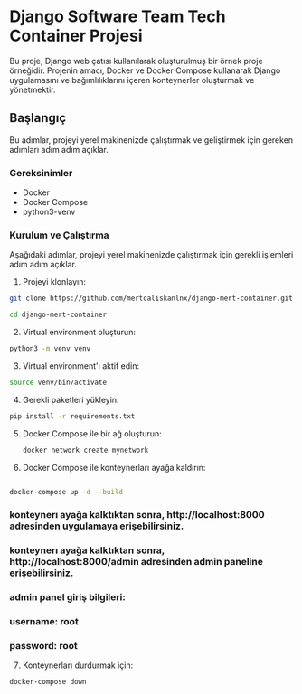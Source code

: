 # Django Software Team Tech Container Projesi

Bu proje, Django web çatısı kullanılarak oluşturulmuş bir örnek proje örneğidir. Projenin amacı, Docker ve Docker Compose kullanarak Django uygulamasını ve bağımlılıklarını içeren konteynerler oluşturmak ve yönetmektir.

## Başlangıç

Bu adımlar, projeyi yerel makinenizde çalıştırmak ve geliştirmek için gereken adımları adım adım açıklar.

### Gereksinimler

- Docker
- Docker Compose
- python3-venv



### Kurulum ve Çalıştırma

Aşağıdaki adımlar, projeyi yerel makinenizde çalıştırmak için gerekli işlemleri adım adım açıklar.

1. Projeyi klonlayın:

```bash
git clone https://github.com/mertcaliskanlnx/django-mert-container.git

cd django-mert-container
```

2. Virtual environment oluşturun:

```bash
python3 -m venv venv
```

3. Virtual environment'ı aktif edin:

```bash
source venv/bin/activate
```

4. Gerekli paketleri yükleyin:

```bash
pip install -r requirements.txt
```

5. Docker Compose ile bir ağ oluşturun:

    ```bash
    docker network create mynetwork
    ```


6. Docker Compose ile konteynerları ayağa kaldırın:

```bash

docker-compose up -d --build
```

###  konteynerı ayağa kalktıktan sonra, http://localhost:8000 adresinden uygulamaya erişebilirsiniz.
###  konteynerı ayağa kalktıktan sonra, http://localhost:8000/admin adresinden admin paneline erişebilirsiniz.
### admin panel giriş bilgileri:

### username: root
### password: root



7. Konteynerları durdurmak için:

```bash
docker-compose down
```
